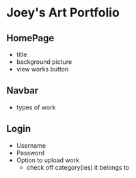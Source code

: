 # Joey's Art Portfolio

## HomePage

-   title
-   background picture
-   view works button

## Navbar

-   types of work

## Login

-   Username
-   Password
-   Option to upload work
    -   check off category(ies) it belongs to
